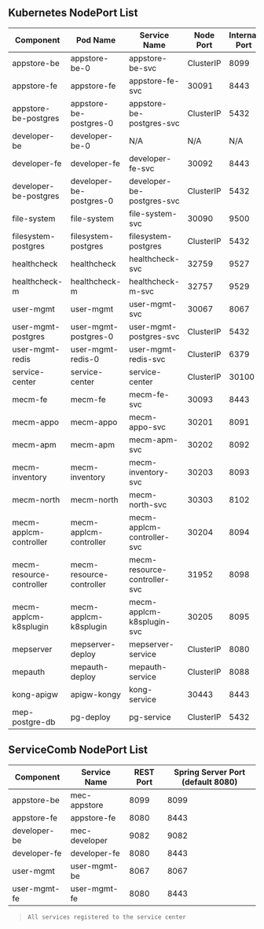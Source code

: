 Kubernetes NodePort List
-------------------------
| **Component** | **Pod Name** | **Service Name** | **Node Port** | **Internal Port** |
| --- | --- | --- | --- | --- |
| appstore-be | appstore-be-0 | appstore-be-svc | ClusterIP| 8099 |
| appstore-fe | appstore-fe   | appstore-fe-svc | 30091| 8443|
| appstore-be-postgres | appstore-be-postgres-0 | appstore-be-postgres-svc | ClusterIP | 5432 |
| developer-be | developer-be-0 | N/A| N/A | N/A |
| developer-fe | developer-fe | developer-fe-svc | 30092| 8443|
| developer-be-postgres | developer-be-postgres-0 | developer-be-postgres-svc | ClusterIP | 5432 |
| file-system | file-system | file-system-svc | 30090 | 9500 |
| filesystem-postgres | filesystem-postgres | filesystem-postgres | ClusterIP | 5432 |
| healthcheck | healthcheck | healthcheck-svc | 32759 | 9527 |
| healthcheck-m | healthcheck-m | healthcheck-m-svc | 32757 | 9529 |
| user-mgmt | user-mgmt  | user-mgmt-svc | 30067| 8067 |
| user-mgmt-postgres | user-mgmt-postgres-0 | user-mgmt-postgres-svc | ClusterIP | 5432 |
| user-mgmt-redis | user-mgmt-redis-0 | user-mgmt-redis-svc | ClusterIP | 6379 |
| service-center | service-center| service-center | ClusterIP | 30100 |
| mecm-fe | mecm-fe| mecm-fe-svc | 30093| 8443|
| mecm-appo | mecm-appo| mecm-appo-svc | 30201| 8091|
| mecm-apm | mecm-apm| mecm-apm-svc | 30202| 8092|
| mecm-inventory| mecm-inventory| mecm-inventory-svc | 30203| 8093|
| mecm-north| mecm-north| mecm-north-svc | 30303| 8102|
| mecm-applcm-controller| mecm-applcm-controller| mecm-applcm-controller-svc | 30204| 8094|
| mecm-resource-controller| mecm-resource-controller| mecm-resource-controller-svc | 31952| 8098|
| mecm-applcm-k8splugin| mecm-applcm-k8splugin| mecm-applcm-k8splugin-svc | 30205| 8095|
| mepserver|mepserver-deploy |  mepserver-service | ClusterIP | 8080 |
| mepauth|mepauth-deploy |mepauth-service  | ClusterIP | 8088|
| kong-apigw|apigw-kongy | kong-service | 30443|8443 |
| mep-postgre-db|pg-deploy |pg-service  | ClusterIP |5432 |

ServiceComb NodePort List
--------------------------
| **Component** | **Service Name** | **REST Port** | **Spring Server Port (default 8080)** |
| --- | --- | --- | --- |
| appstore-be | mec-appstore | 8099 | 8099 |
| appstore-fe | appstore-fe | 8080 | 8443|
| developer-be | mec-developer | 9082| 9082 |
| developer-fe | developer-fe | 8080 | 8443|
| user-mgmt | user-mgmt-be | 8067 | 8067 |
| user-mgmt-fe | user-mgmt-fe | 8080 | 8443|

> `All services registered to the service center`